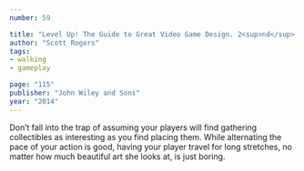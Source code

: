```yaml
---
number: 59

title: "Level Up! The Guide to Great Video Game Design. 2<sup>nd</sup> Edition."
author: "Scott Rogers"
tags:
- walking
- gameplay

page: "115"
publisher: "John Wiley and Sons"
year: "2014"
---
```


Don’t fall into the trap of assuming your players will find gathering collectibles as interesting as you find placing them. While alternating the pace of your action is good, having your player travel for long stretches, no matter how much beautiful art she looks at, is just boring.
